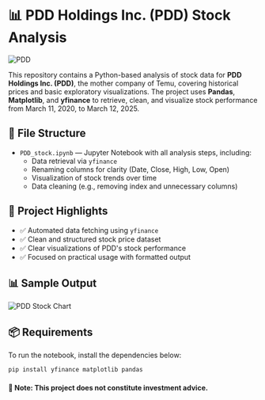 # 📊 PDD Holdings Inc. (PDD) Stock Analysis

![PDD](https://cloudfront-us-east-1.images.arcpublishing.com/tgam/GRGVDXY3RZC7NITS43GX6NMQTY.JPG)

This repository contains a Python-based analysis of stock data for **PDD Holdings Inc. (PDD)**, the mother company of Temu, covering historical prices and basic exploratory visualizations. The project uses **Pandas**, **Matplotlib**, and **yfinance** to retrieve, clean, and visualize stock performance from March 11, 2020, to March 12, 2025.

## 📁 File Structure

- `PDD_stock.ipynb` — Jupyter Notebook with all analysis steps, including:
  - Data retrieval via `yfinance`
  - Renaming columns for clarity (Date, Close, High, Low, Open)
  - Visualization of stock trends over time
  - Data cleaning (e.g., removing index and unnecessary columns)

## 📌 Project Highlights

- ✅ Automated data fetching using `yfinance`
- ✅ Clean and structured stock price dataset
- ✅ Clear visualizations of PDD's stock performance
- ✅ Focused on practical usage with formatted output

## 📊 Sample Output

![PDD Stock Chart](https://static.vstarstatic.com/upload/mgt/upload/2024-05-30/vstar-PDD-Stock-Price-Prediction-2024-0530.png)


## 📦 Requirements

To run the notebook, install the dependencies below:

```bash
pip install yfinance matplotlib pandas
```
#### 📌 Note: This project does not constitute investment advice.
